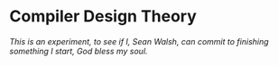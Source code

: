 # Compiler Design Theory

###### This is an experiment, to see if I, Sean Walsh, can commit to finishing something I start, God bless my soul.

